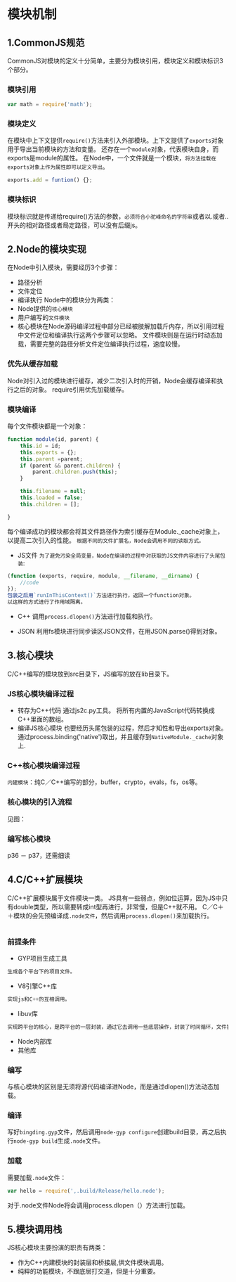 # 模块机制

## 1.CommonJS规范
CommonJS对模块的定义十分简单，主要分为模块引用，模块定义和模块标识3个部分。
### 模块引用
```javascript
var math = require('math');
```

### 模块定义
在模块中上下文提供`require()`方法来引入外部模块。上下文提供了`exports`对象用于导出当前模块的方法和变量。
还存在一个`module`对象，代表模块自身，而exports是module的属性。
在Node中，一个文件就是一个模块，`将方法挂载在exports对象上作为属性即可以定义导出`。

```javascript
exports.add = funtion() {};
```

### 模块标识
模块标识就是传递给require()方法的参数，`必须符合小驼峰命名的字符串`或者以.或者..开头的相对路径或者局定路径，可以没有后缀js。


## 2.Node的模块实现
在Node中引入模块，需要经历3个步骤：
* 路径分析
* 文件定位
* 编译执行
Node中的模块分为两类：
* Node提供的`核心模块`
* 用户编写的`文件模块`
* 核心模块在Node源码编译过程中部分已经被肢解加载斤内存，所以引用过程中文件定位和编译执行这两个步骤可以忽略。
文件模块则是在运行时动态加载，需要完整的路径分析文件定位编译执行过程，速度较慢。

### 优先从缓存加载
Node对引入过的模块进行缓存，减少二次引入时的开销，Node会缓存编译和执行之后的对象。
require引用优先加载缓存。

### 模块编译
每个文件模块都是一个对象：
```javascript
function module(id, parent) {
    this.id = id;
    this.exports = {};
    this.parent =parent;
    if (parent && parent.children) {
        parent.children.push(this);
    }

    this.filename = null;
    this.loaded = false;
    this.children = [];

}
```
每个编译成功的模块都会将其文件路径作为索引缓存在Module._cache对象上，以提高二次引入的性能。
`根据不同的文件扩展名，Node会调用不同的读取方式。`
* JS文件
`为了避免污染全局变量，Node在编译的过程中对获取的JS文件内容进行了头尾包装`:
```javascript
(function (exports, require, module, __filename, __dirname) {
    //code
});
包装之后用`runInThisContext()`方法进行执行，返回一个function对象。
以这样的方式进行了作用域隔离。
```

* C++
调用`process.dlopen()`方法进行加载和执行。

* JSON
利用fs模块进行同步读区JSON文件，在用JSON.parse()得到对象。

## 3.核心模块
C/C++编写的模块放到src目录下，JS编写的放在lib目录下。

### JS核心模块编译过程
* 转存为C++代码
通过js2c.py工具。
将所有内置的JavaScript代码转换成C++里面的数组。
* 编译JS核心模块
也要经历头尾包装的过程，然后才知性和导出exports对象。
通过process.binding('native')取出，并且缓存到`NativeModule._cache`对象上.

### C++核心模块编译过程
`内建模块`：纯C／C++编写的部分，buffer，crypto，evals，fs，os等。

### 核心模块的引入流程
见图：
![]()

### 编写核心模块
p36 － p37，还需细读

## 4.C/C++扩展模块
C/C++扩展模块属于文件模块一类。
JS具有一些弱点，例如位运算，因为JS中只有double类型，所以需要转成int型再进行，非常慢，但是C++就不用。
C／C＋＋模块的会先预编译成`.node文件`，然后调用`process.dlopen()`来加载执行。

![]()

### 前提条件
* GYP项目生成工具
```javascript
生成各个平台下的项目文件。
```
* V8引擎C++库
```javascript
实现js和C++的互相调用。
```
* libuv库
```javascript
实现跨平台的核心，是跨平台的一层封装，通过它去调用一些底层操作，封装了时间循环，文件操作等功能。
```
* Node内部库
* 其他库

### 编写
与核心模块的区别是无须将源代码编译进Node，而是通过dlopen()方法动态加载。

### 编译
写好`bingding.gyp`文件，然后调用`node-gyp configure`创建build目录，再之后执行`node-gyp build`生成`.node`文件。

### 加载
需要加载`.node`文件：
```javascript
var hello = require(',.build/Release/hello.node');
```
对于.node文件Node将会调用process.dlopen（）方法进行加载。
![]()

## 5.模块调用栈
JS核心模块主要扮演的职责有两类：
* 作为C++内建模块的封装层和桥接层,供文件模块调用。
* 纯粹的功能模块，不跟底层打交道，但是十分重要。






